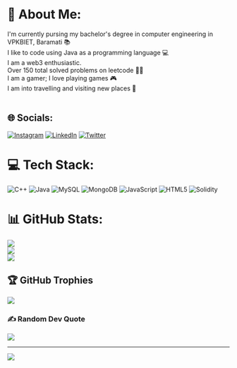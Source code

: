 # 💫 About Me:
I'm currently pursing my bachelor's degree in computer engineering in VPKBIET, Baramati 📚<br>I like to code using Java as a programming language 💻<br>I am a web3 
enthusiastic.<br>Over 150 total solved problems on leetcode 🧑‍💻<br>I am a gamer; I love playing games 🎮<br>I am into travelling and visiting new places 🧳<br><br>


## 🌐 Socials:
[![Instagram](https://img.shields.io/badge/Instagram-%23E4405F.svg?logo=Instagram&logoColor=white)](https://instagram.com/uday_pawar22) [![LinkedIn](https://img.shields.io/badge/LinkedIn-%230077B5.svg?logo=linkedin&logoColor=white)](https://linkedin.com/in/linkedin.com/in/udaysingh-pawar) [![Twitter](https://img.shields.io/badge/Twitter-%231DA1F2.svg?logo=Twitter&logoColor=white)](https://twitter.com/@uday_Pawar22) 

# 💻 Tech Stack:
![C++](https://img.shields.io/badge/c++-%2300599C.svg?style=plastic&logo=c%2B%2B&logoColor=white) ![Java](https://img.shields.io/badge/java-%23ED8B00.svg?style=plastic&logo=java&logoColor=white) ![MySQL](https://img.shields.io/badge/mysql-%2300f.svg?style=plastic&logo=mysql&logoColor=white) ![MongoDB](https://img.shields.io/badge/MongoDB-%234ea94b.svg?style=plastic&logo=mongodb&logoColor=white) ![JavaScript](https://img.shields.io/badge/javascript-%23323330.svg?style=plastic&logo=javascript&logoColor=%23F7DF1E) ![HTML5](https://img.shields.io/badge/html5-%23E34F26.svg?style=plastic&logo=html5&logoColor=white) ![Solidity](https://img.shields.io/badge/Solidity-%23363636.svg?style=plastic&logo=solidity&logoColor=white)
# 📊 GitHub Stats:
![](https://github-readme-stats.vercel.app/api?username=udaypawar22&theme=darcula&hide_border=false&include_all_commits=true&count_private=true)<br/>
![](https://github-readme-streak-stats.herokuapp.com/?user=udaypawar22&theme=darcula&hide_border=false)<br/>
![](https://github-readme-stats.vercel.app/api/top-langs/?username=udaypawar22&theme=darcula&hide_border=false&include_all_commits=true&count_private=true&layout=compact)

## 🏆 GitHub Trophies
![](https://github-profile-trophy.vercel.app/?username=udaypawar22&theme=dracula&no-frame=false&no-bg=false&margin-w=4)

### ✍️ Random Dev Quote
![](https://quotes-github-readme.vercel.app/api?type=horizontal&theme=dark)

---
[![](https://visitcount.itsvg.in/api?id=udaypawar22&icon=0&color=12)](https://visitcount.itsvg.in)

<!-- Proudly created with GPRM ( https://gprm.itsvg.in ) -->
